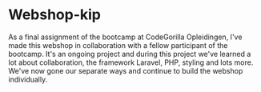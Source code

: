 # Webshop-kip

As a final assignment of the bootcamp at CodeGorilla Opleidingen, I've made this webshop in collaboration with a fellow participant of the bootcamp. It's an ongoing project and during this project we've learned a lot about collaboration, the framework Laravel, PHP, styling and lots more. We've now gone our separate ways and continue to build the webshop individually.
